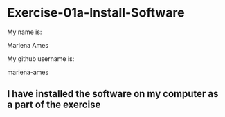 # Exercise-01a-Install-Software
My name is:

Marlena Ames

My github username is:

marlena-ames

## I have installed the software on my computer as a part of the exercise
